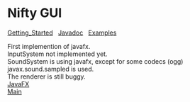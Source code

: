 # Nifty GUI

[Getting_Started](../documentation/Getting_Started.md) &nbsp; [Javadoc](../documentation/Getting_Started.md) &nbsp; [Examples](../documentation/Getting_Started.md)

First implemention of javafx.
<br>InputSystem not implemented yet.
<br>SoundSystem is using javafx, except for some codecs (ogg) javax.sound.sampled is used.
<br>The renderer is still buggy.
<br>[JavaFX](https://javafx.io/)
<br>[Main](../README.md)
